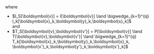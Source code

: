 where

* $I_S[\boldsymbol{v}] =
   I[\boldsymbol{v}] \land
   \bigwedge_{k=1}^{q} I_k[\boldsymbol{x}_k,\boldsymbol{y}_k,\boldsymbol{s}_k]$ <br>
and
* $T_S[\boldsymbol{v},\boldsymbol{v'}] = 
   P[\boldsymbol{v}] \land T[\boldsymbol{v},\boldsymbol{v'}] \land
   \bigwedge_{k=1}^{q} T_k[\boldsymbol{x}_k,\boldsymbol{y}_k,\boldsymbol{s}_k,
                           \boldsymbol{x'}_k,\boldsymbol{y'}_k,\boldsymbol{s'}_k]$
